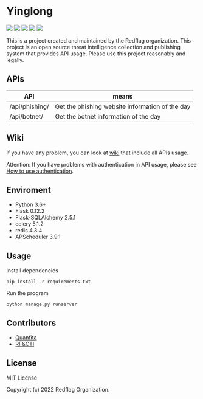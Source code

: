 # Yinglong 

![](https://img.shields.io/badge/python-3.6+-orange)
![](https://img.shields.io/badge/Flask-0.12.2-blue)
![](https://img.shields.io/badge/documentation-yes-green)
![](https://img.shields.io/badge/maintained-yes-yellowgreen)
![](https://img.shields.io/badge/License-yes-yellow)

This is a project created and maintained by the Redflag organization. This project is an open source threat intelligence collection and publishing system that provides API usage. Please use this project reasonably and legally.

## APIs

| API | means |
| --- | --- |
| /api/phishing/ | Get the phishing website information of the day |
| /api/botnet/ | Get the botnet information of the day |

## Wiki

If you have any problem, you can look at [wiki](https://github.com/RF-CTI/Yinglong/wiki) that include all APIs usage.

Attention: If you have problems with authentication in API usage, please see [How to use authentication](https://github.com/RF-CTI/Yinglong/wiki/Must-see-before-use---instructions-on-authentication).

## Enviroment

- Python 3.6+
- Flask 0.12.2
- Flask-SQLAlchemy 2.5.1
- celery 5.1.2
- redis 4.3.4
- APScheduler 3.9.1

## Usage

Install dependencies

```shell
pip install -r requirements.txt
```
Run the program

```shell
python manage.py runserver
```
## Contributors

- [Quanfita](https://github.com/Quanfita)
- [RF&CTI](https://github.com/RFCTI)

## License

MIT License

Copyright (c) 2022 Redflag Organization.
